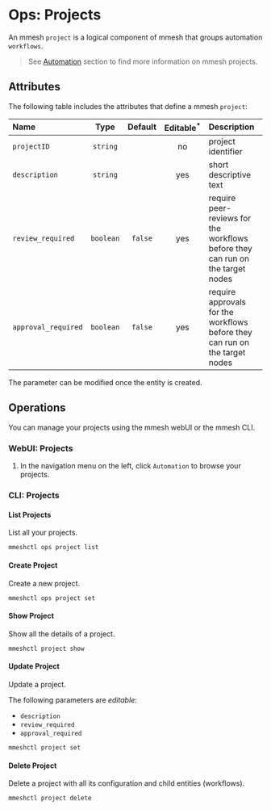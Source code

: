 # Ops: Projects

An mmesh `project` is a logical component of mmesh that groups automation `workflows`.

> See [Automation](/docs/platform/automation/projects/) section to find more information on mmesh projects.

## Attributes

The following table includes the attributes that define a mmesh `project`:

| Name             | Type      | Default | Editable<sup>*</sup> | Description |
| :--------------- | :-------: | :-----: | :------------------: | :---------- |
| `projectID`      | `string`  |         | no  | project identifier |
| `description`    | `string`  |         | yes | short descriptive text |
| `review_required` | `boolean` | `false` | yes | require peer-reviews for the workflows before they can run on the target nodes |
| `approval_required` | `boolean` | `false` | yes | require approvals for the workflows before they can run on the target nodes |

<table-note>
The parameter can be modified once the entity is created.
</table-note>

## Operations

You can manage your projects using the mmesh webUI or the mmesh CLI.

### WebUI: Projects

1. In the navigation menu on the left, click `Automation` to browse your projects.

### CLI: Projects

#### List Projects

List all your projects.

```shell
mmeshctl ops project list
```

#### Create Project

Create a new project.

```shell
mmeshctl ops project set
```

#### Show Project

Show all the details of a project.

```shell
mmeshctl project show
```

#### Update Project

Update a project.

The following parameters are *editable*:

- `description`
- `review_required`
- `approval_required`

```shell
mmeshctl project set
```

#### Delete Project

Delete a project with all its configuration and child entities (workflows).

```shell
mmeshctl project delete
```
